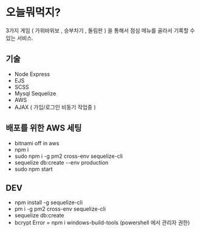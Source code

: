 # 오늘뭐먹지? 

3가지 게임 ( 가위바위보 , 승부차기 , 돌림판 ) 을 통해서 점심 메뉴를 골라서 기록할 수 있는 서비스. 

## 기술

* Node Express
* EJS
* SCSS
* Mysql Sequelize
* AWS
* AJAX ( 가입/로그인 비동기 작업중 )

## 배포를 위한 AWS 세팅

 - bitnami off in aws
 - npm i
 - sudo npm i -g pm2 cross-env sequelize-cli
 - sequelize db:create --env production
 - sudo npm start



## DEV 
- npm install -g sequelize-cli 
- pm i -g pm2 cross-env sequelize-cli
- sequelize db:create
- bcrypt Error = npm i windows-build-tools (powershell 에서 관리자 권한)

